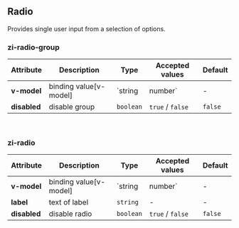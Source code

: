 ## Radio

Provides single user input from a selection of options.

<ex-code name="ex-radio-basic"></ex-code>

<ex-code name="ex-radio-disabled"></ex-code>

<ex-code name="ex-radio-group"></ex-code>

<ex-footer edit-link="https://github.com/zeit-ui/vue/edit/master/docs/en-us/components/avatar.md">
<h3>zi-radio-group</h3>

| Attribute | Description | Type | Accepted values | Default
| ---------- | ---------- | ---- |  -------------- | ------ |
| **v-model** | binding value[v-model] | `string | number` | - | - |
| **disabled** | disable group | `boolean` | `true` / `false` | `false` |

<br/>
<h3>zi-radio</h3>

| Attribute | Description | Type | Accepted values | Default
| ---------- | ---------- | ---- |  -------------- | ------ |
| **v-model** | binding value[v-model] | `string | number` | - | - |
| **label** | text of label | `string` | - | - |
| **disabled** | disable radio | `boolean` | `true` / `false` | `false` |

</ex-footer>
